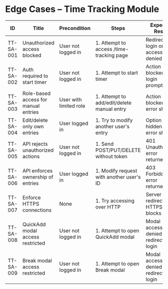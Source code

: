 # Edge Cases – Time Tracking Module

| ID        | Title                                          | Precondition                      | Steps                                                        | Expected Result                          | Actual Result | Status |
|-----------|------------------------------------------------|-----------------------------------|--------------------------------------------------------------|------------------------------------------|---------------|--------|
| TT-SA-001 | Unauthorized access blocked                    | User not logged in                | 1. Attempt to access /time-tracking page                     | Redirect to login or access denied       |               |        |
| TT-SA-002 | Auth required to start timer                   | User not logged in                | 1. Attempt to start timer                                    | Action blocked, login prompted           |               |        |
| TT-SA-003 | Role-based access for manual entries           | User with limited role            | 1. Attempt to add/edit/delete manual entry                   | Action blocked or error shown            |               |        |
| TT-SA-004 | Edit/delete only own entries                   | User logged in                    | 1. Try to modify another user's entry                        | Option hidden or error shown             |               |        |
| TT-SA-005 | API rejects unauthorized actions               | User not logged in                | 1. Send POST/PUT/DELETE without token                        | 401 Unauthorized error returned          |               |        |
| TT-SA-006 | API enforces ownership of entries              | User logged in                    | 1. Modify request with another user's ID                     | 403 Forbidden or error returned          |               |        |
| TT-SA-007 | Enforce HTTPS connections                      | None                              | 1. Try accessing over HTTP                                   | Server redirects to HTTPS or blocks      |               |        |
| TT-SA-008 | QuickAdd modal access restricted               | User not logged in                | 1. Attempt to open QuickAdd modal                            | Modal access denied or redirect to login |               |        |
| TT-SA-009 | Break modal access restricted                  | User not logged in                | 1. Attempt to open Break modal                               | Modal access denied or redirect to login |               |        |